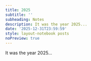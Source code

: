 ```yaml
---
title: 2025
subtitle: ''
subheading: Notes
description: It was the year 2025...
date: '2025-12-31T23:59:59'
style: layout-notebook posts
noPreview: true
---
```

It was the year 2025...
